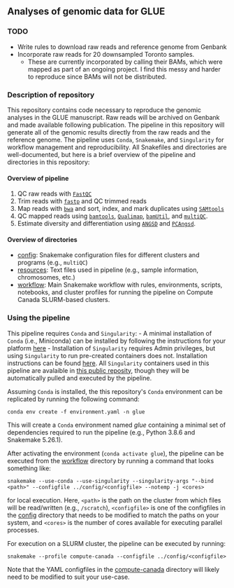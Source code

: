 ## Analyses of genomic data for GLUE

### TODO

- Write rules to download raw reads and reference genome from Genbank
- Incorporate raw reads for 20 downsampled Toronto samples.
    + These are currently incorporated by calling their BAMs, which were mapped as part of an ongoing project. I find this messy and harder to reproduce since BAMs will not be distributed. 

### Description of repository

This repository contains code necessary to reproduce the genomic analyses in the GLUE manuscript. Raw reads will be archived on Genbank and made available following publication. The pipeline in this repository will generate all of the genomic results directly from the raw reads and the reference genome. The pipeline uses `Conda`, `Snakemake`, and `Singularity` for workflow management and reproducibility. All Snakefiles and directories are well-documented, but here is a brief overview of the pipeline and directories in this repository:

#### Overview of pipeline

1. QC raw reads with [`FastQC`](https://github.com/s-andrews/FastQC)
2. Trim reads with [`fastp`](https://github.com/OpenGene/fastp) and QC trimmed reads
3. Map reads with [`bwa`](https://github.com/lh3/bwa) and sort, index, and mark duplicates using [`SAMtools`](https://github.com/samtools)
4. QC mapped reads using [`bamtools`](https://github.com/pezmaster31/bamtools), [`Qualimap`](http://qualimap.conesalab.org/), [`bamUtil`](https://github.com/statgen/bamUtil), and [`multiQC`](https://github.com/ewels/MultiQC).
5. Estimate diversity and differentiation using [`ANGSD`](https://github.com/ANGSD/angsd) and [`PCAngsd`](https://github.com/Rosemeis/pcangsd).

#### Overview of directories

- [config](./config): Snakemake configuration files for different clusters and programs (e.g., `multiQC`)
- [resources](./resources): Text files used in pipeline (e.g., sample information, chromosomes, etc.)
- [workflow](./workflow): Main Snakemake workflow with rules, environments, scripts, notebooks, and cluster profiles for running the pipeline on Compute Canada SLURM-based clusters.

### Using the pipeline

This pipeline requires `Conda` and `Singularity`:
    - A minimal installation of `Conda` (i.e., Miniconda) can be installed by following the instructions for your platform [here](https://docs.conda.io/projects/conda/en/latest/user-guide/install/index.html)
    - Installation of `Singularity` requires Admin privileges, but using `Singularity` to run pre-created containers does not. Installation instructions can be found [here](https://sylabs.io/guides/3.5/admin-guide/installation.html). All `Singularity` containers used in this pipeline are avalaible in [this public reposity](https://singularity-hub.org/collections/5044), though they will be automatically pulled and executed by the pipeline. 

Assuming `Conda` is installed, the this repository's `Conda` environment can be replicated by running the following command:

`conda env create -f environment.yaml -n glue`

This will create a `Conda` environment named _glue_ containing a minimal set of dependencies required to run the pipeline (e.g., Python 3.8.6 and Snakemake 5.26.1).

After activating the environment (`conda activate glue`), the pipeline can be executed from the [workflow](./workflow) directory by running a command that looks something like:

`snakemake --use-conda --use-singularity --singularity-args "--bind <path>" --configfile ../config/<configfile> --notemp -j <cores>`

for local execution. Here, `<path>` is the path on the cluster from which files will be read/written (e.g., `/scratch`), `<configfile>` is one of the configfiles in the [config](./config) directory that needs to be modified to match the paths on your system, and `<cores>` is the number of cores available for executing parallel processes. 

For execution on a SLURM cluster, the pipeline can be executed by running:

`snakemake --profile compute-canada --configfile ../config/<configfile>`

Note that the YAML configfiles in the [compute-canada](./workflow/compute-canada/) directory will likely need to be modified to suit your use-case. 

